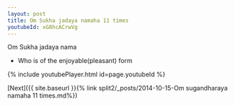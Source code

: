 ```yaml
---
layout: post
title: Om Sukha jadaya namaha 11 times
youtubeId: xG8hcACrwVg
---
```

 
 
Om Sukha jadaya nama 
 
 -  Who is of the enjoyable(pleasant) form 
 
  
 
  
 
 
 
 
 
 


{% include youtubePlayer.html id=page.youtubeId %}
 
[Next]({{ site.baseurl }}{% link  split2/_posts/2014-10-15-Om sugandharaya namaha 11 times.md%})
 
